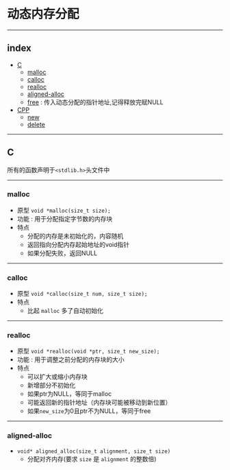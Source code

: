 # 动态内存分配

---

## index

- [C](#c)
  - [malloc](#malloc)
  - [calloc](#calloc)
  - [realloc](#realloc)
  - [aligned-alloc](#aligned-alloc)
  - [free](#) : 传入动态分配的指针地址,记得释放完赋NULL
- [CPP](#cpp)
  - [new](#new)
  - [delete](#delete)

---

## C

所有的函数声明于`<stdlib.h>`头文件中

---

### **malloc**

- 原型 `void *malloc(size_t size);`
- 功能 : 用于分配指定字节数的内存块
- 特点
  - 分配的内存是未初始化的，内容随机
  - 返回指向分配内存起始地址的void指针
  - 如果分配失败，返回NULL

---

### **calloc**

- 原型 `void *calloc(size_t num, size_t size);`
- 特点
  - 比起 `malloc` 多了自动初始化

---

### **realloc**

- 原型 `void *realloc(void *ptr, size_t new_size);`
- 功能 : 用于调整之前分配的内存块的大小
- 特点
  - 可以扩大或缩小内存块
  - 新增部分不初始化
  - 如果ptr为NULL，等同于malloc
  - 可能返回新的指针地址（内存块可能被移动到新位置）
  - 如果`new_size`为0且ptr不为NULL，等同于free

---

### **aligned-alloc**

- `void* aligned_alloc(size_t alignment, size_t size)`
  - 分配对齐内存(要求 `size` 是 `alignment` 的整数倍)
